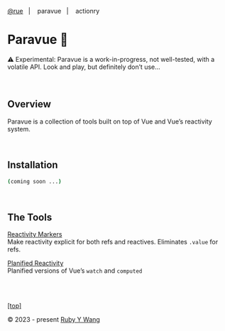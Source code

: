 [@rue](https://github.com/ruby-cube/rue)  &nbsp;&nbsp;|&nbsp; &nbsp;  paravue  &nbsp;&nbsp;|&nbsp; &nbsp; actionry
# Paravue 🌴

<aside>
⚠️ Experimental: Paravue is a work-in-progress, not well-tested, with a volatile API. Look and play, but definitely don’t use…
</aside>
</br>
</br>

## Overview

Paravue is a collection of tools built on top of Vue and Vue’s reactivity system.

<br/>

## Installation

```bash
(coming soon ...)
```
</br>

## The Tools

[Reactivity Markers](https://www.notion.so/Reactivity-Markers-17fb2c4de8f845c48946be4221d3b1cc)
<br/>
Make reactivity explicit for both refs and reactives.  Eliminates `.value` for refs.

[Planified Reactivity](https://www.notion.so/Planified-Reactivity-630e6b133191460b8c8c0f7ee2a69e22)
<br/>
Planified versions of Vue’s `watch` and `computed`

<br/>
<br/>

[[top]](https://github.com/ruby-cube/rue/tree/main/packages/planify#goto-src)

© 2023 - present [Ruby Y Wang](https://github.com/ruby-cube)